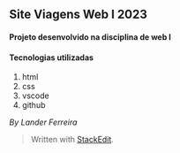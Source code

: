 ## Site Viagens Web I 2023
#### Projeto desenvolvido na disciplina de web I

#### Tecnologias utilizadas

 1. html
 2. css
 3. vscode
 4. github

*By Lander Ferreira*
> Written with [StackEdit](https://stackedit.io/).
